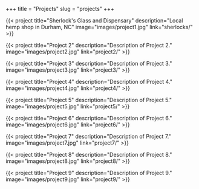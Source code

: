 +++
title = "Projects"
slug = "projects"
+++

{{< project title="Sherlock's Glass and Dispensary" description="Local hemp shop in Durham, NC" image="images/project1.jpg" link="sherlocks/" >}}

{{< project title="Project 2" description="Description of Project 2." image="images/project2.jpg" link="project2/" >}}

{{< project title="Project 3" description="Description of Project 3." image="images/project3.jpg" link="project3/" >}}

{{< project title="Project 4" description="Description of Project 4." image="images/project4.jpg" link="project4/" >}}

{{< project title="Project 5" description="Description of Project 5." image="images/project5.jpg" link="project5/" >}}

{{< project title="Project 6" description="Description of Project 6." image="images/project6.jpg" link="project6/" >}}

{{< project title="Project 7" description="Description of Project 7." image="images/project7.jpg" link="project7/" >}}

{{< project title="Project 8" description="Description of Project 8." image="images/project8.jpg" link="project8/" >}}

{{< project title="Project 9" description="Description of Project 9." image="images/project9.jpg" link="project9/" >}}
